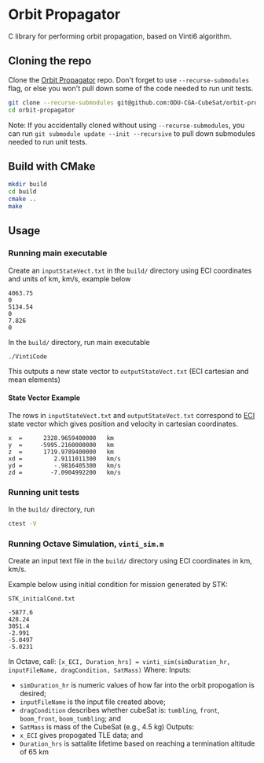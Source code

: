 # Orbit Propagator

C library for performing orbit propagation, based on Vinti6 algorithm.

## Cloning the repo

Clone the [Orbit Propagator](https://github.com/odu-cga-cubesat/orbit-propagator.git) repo. Don't forget to use `--recurse-submodules` flag, or else you won't pull down some of the code needed to run unit tests.

```bash
git clone --recurse-submodules git@github.com:ODU-CGA-CubeSat/orbit-propogator.git
cd orbit-propagator
```

Note: If you accidentally cloned without using `--recurse-submodules`, you can run `git submodule update --init --recursive` to pull down submodules needed to run unit tests.

## Build with CMake

```bash
mkdir build
cd build
cmake ..
make
```

## Usage

### Running main executable

Create an `inputStateVect.txt` in the `build/` directory using ECI coordinates and units of km, km/s, example below

```
4063.75
0
5134.54
0
7.826
0
```

In the `build/` directory, run main executable

```bash
./VintiCode
```

This outputs a new state vector to `outputStateVect.txt` (ECI cartesian and mean elements)

#### State Vector Example

The rows in `inputStateVect.txt` and `outputStateVect.txt` correspond to [ECI](https://en.wikipedia.org/wiki/Earth-centered_inertial) state vector which gives position and velocity in cartesian coordinates.
```
x  =      2328.9659400000   km
y  =     -5995.2160000000   km
z  =      1719.9789400000   km
xd =         2.9111011300   km/s
yd =         -.9816405300   km/s
zd =        -7.0904992200   km/s
```

### Running unit tests

In the `build/` directory, run

```bash
ctest -V
```

### Running Octave Simulation, `vinti_sim.m`

Create an input text file in the `build/` directory using ECI coordinates in km, km/s.

Example below using initial condition for mission generated by STK:

`STK_initialCond.txt`

```
-5877.6
428.24
3051.4
-2.991
-5.0497
-5.0231
```

In Octave, call:
`[x_ECI, Duration_hrs] = vinti_sim(simDuration_hr, inputFileName, dragCondition, SatMass)`
Where:
  Inputs:
- `simDuration_hr` is numeric values of how far into the orbit propogation is desired;
- `inputFileName` is the input file created above;
- `dragCondition` describes whether cubeSat is: `tumbling`, `front`, `boom_front`, `boom_tumbling`; and
- `SatMass` is mass of the CubeSat (e.g., 4.5 kg)
  Outputs:
- `x_ECI` gives propogated TLE data; and
- `Duration_hrs` is sattalite lifetime based on reaching a termination altitude of 65 km
